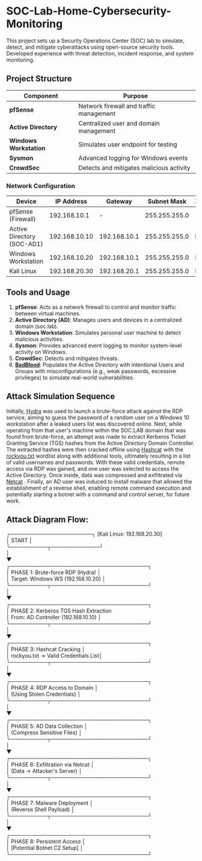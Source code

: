 # SOC-Lab-Home-Cybersecurity-Monitoring
This project sets up a Security Operations Center (SOC) lab to simulate, detect, and mitigate cyberattacks using open-source security tools. Developed experience with threat detection, incident response, and system monitoring.

## Project Structure

| Component             | Purpose                                 |
|-----------------------|-----------------------------------------|
| **pfSense**           | Network firewall and traffic management |
| **Active Directory**  | Centralized user and domain management  |
| **Windows Workstation**| Simulates user endpoint for testing    |
| **Sysmon**            | Advanced logging for Windows events     |
| **CrowdSec**          | Detects and mitigates malicious activity|

### Network Configuration

| Device                 | IP Address       | Gateway        | Subnet Mask     | Zone    |
|------------------------|------------------|----------------|-----------------|---------|
| pfSense (Firewall)     | 192.168.10.1     | -              | 255.255.255.0   |         |
| Active Directory (SOC-AD1) | 192.168.10.10    | 192.168.10.1  | 255.255.255.0   | LAN  |
| Windows Workstation    | 192.168.10.20    | 192.168.10.1   | 255.255.255.0   | LAN     |
| Kali Linux             | 192.168.20.30    | 192.168.20.1   | 255.255.255.0   | DMZ     |


## Tools and Usage

1. **pfSense**: Acts as a network firewall to control and monitor traffic between virtual machines.
2. **Active Directory (AD)**: Manages users and devices in a centralized domain (soc.lab).
3. **Windows Workstation**: Simulates personal user machine to detect malicious activities.
4. **Sysmon**: Provides advanced event logging to monitor system-level activity on Windows.
5. **CrowdSec**: Detects and mitigates threats.
6. **[BadBlood](https://github.com/davidprowe/BadBlood)**: Populates the Active Directory with intentional Users and Groups with misconfigurations (e.g., weak passwords, excessive privileges) to simulate real-world vulnerabilities.  

## Attack Simulation Sequence

Initially, [Hydra](https://hackviser.com/tactics/tools/hydra) was used to launch a brute-force attack against the RDP service, aiming to guess the password of a random user on a Windows 10 workstation after a leaked users list was discovered online. Next, while operating from that user's machine within the SOC.LAB domain that was found from brute-force, an attempt was made to extract Kerberos Ticket Granting Service (TGS) hashes from the Active Directory Domain Controller. The extracted hashes were then cracked offline using [Hashcat](https://github.com/hashcat/hashcat) with the [rockyou.txt](https://www.kaggle.com/datasets/wjburns/common-password-list-rockyoutxt) wordlist along with additional tools, ultimately resulting in a list of valid usernames and passwords. With these valid credentials, remote access via RDP was gained, and one user was selected to access the Active Directory. Once inside, data was compressed and exfiltrated via [Netcat](https://nmap.org/ncat/) . Finally, an AD user was induced to install malware that allowed the establishment of a reverse shell, enabling remote command execution and potentially starting a botnet with a command and control server, for future work.


## Attack Diagram Flow:
┌──────────────────────┐              [Kali Linux: 192.168.20.30]  
│         START         │  
└──────────┬─────────────┘  
           │  
           ▼  
┌─────────────────────────────────────┐  
│ PHASE 1: Brute-force RDP (Hydra)    │  
│ Target: Windows WS (192.168.10.20)  │  
└──────────┬──────────────────────────┘  
           │  
           ▼  
┌─────────────────────────────────────┐  
│ PHASE 2: Kerberos TGS Hash Extraction  
│ From: AD Controller (192.168.10.10) │  
└──────────┬──────────────────────────┘  
           │  
           ▼  
┌─────────────────────────────────────┐  
│ PHASE 3: Hashcat Cracking           │  
│ rockyou.txt → Valid Credentials List│  
└──────────┬──────────────────────────┘  
           │  
           ▼  
┌─────────────────────────────────────┐  
│ PHASE 4: RDP Access to Domain       │  
│ (Using Stolen Credentials)          │  
└──────────┬──────────────────────────┘  
           │  
           ▼  
┌─────────────────────────────────────┐  
│ PHASE 5: AD Data Collection         │  
│ (Compress Sensitive Files)          │  
└──────────┬──────────────────────────┘  
           │  
           ▼  
┌─────────────────────────────────────┐  
│ PHASE 6: Exfiltration via Netcat    │  
│ (Data → Attacker's Server)          │  
└──────────┬──────────────────────────┘  
           │  
           ▼  
┌─────────────────────────────────────┐  
│ PHASE 7: Malware Deployment         │  
│ (Reverse Shell Payload)             │  
└──────────┬──────────────────────────┘  
           │  
           ▼  
┌─────────────────────────────────────┐  
│ PHASE 8: Persistent Access          │  
│ [Potential Botnet C2 Setup]         │  
└─────────────────────────────────────┘  

